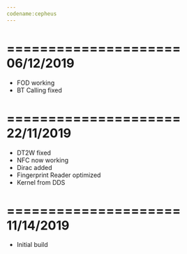 ```yaml
---
codename:cepheus
---
```


=====================
    06/12/2019
=====================
* FOD working
* BT Calling fixed

=====================
    22/11/2019
=====================
* DT2W fixed
* NFC now working
* Dirac added
* Fingerprint Reader optimized
* Kernel from DDS

=====================
    11/14/2019
=====================
* Initial build
